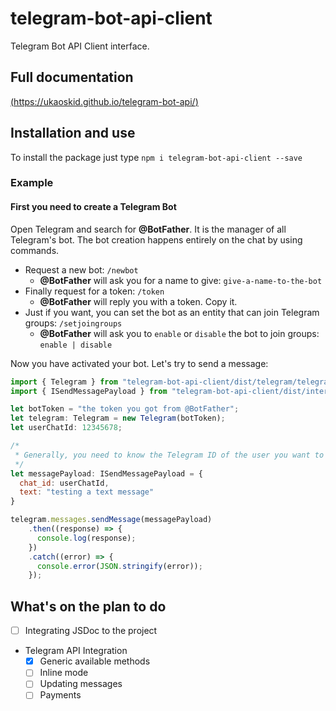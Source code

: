 # telegram-bot-api-client

Telegram Bot API Client interface.

## Full documentation
[(https://ukaoskid.github.io/telegram-bot-api/)](https://ukaoskid.github.io/telegram-bot-api/)

## Installation and use

To install the package just type `npm i telegram-bot-api-client --save`

### Example

#### First you need to create a Telegram Bot
Open Telegram and search for **@BotFather**. It is the manager of all Telegram's bot.
The bot creation happens entirely on the chat by using commands.

- Request a new bot: `/newbot`
    - **@BotFather** will ask you for a name to give: `give-a-name-to-the-bot`
- Finally request for a token: `/token`
    - **@BotFather** will reply you with a token. Copy it.
- Just if you want, you can set the bot as an entity that can join Telegram groups: `/setjoingroups`
    - **@BotFather** will ask you to `enable` or `disable` the bot to join groups: `enable | disable`

Now you have activated your bot. Let's try to send a message:

```javascript
import { Telegram } from "telegram-bot-api-client/dist/telegram/telegram";
import { ISendMessagePayload } from "telegram-bot-api-client/dist/interfaces/payloads/send/send-message-payload";

let botToken = "the token you got from @BotFather";
let telegram: Telegram = new Telegram(botToken);
let userChatId: 12345678;

/*
 * Generally, you need to know the Telegram ID of the user you want to involve in the action.
 */
let messagePayload: ISendMessagePayload = {
  chat_id: userChatId,
  text: "testing a text message"
}

telegram.messages.sendMessage(messagePayload)
    .then((response) => {
      console.log(response);
    })
    .catch((error) => {
      console.error(JSON.stringify(error));
    });
```

## What's on the plan to do

- [ ] Integrating JSDoc to the project
- Telegram API Integration
    - [X] Generic available methods
    - [ ] Inline mode
    - [ ] Updating messages
    - [ ] Payments